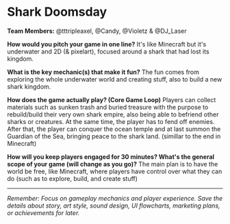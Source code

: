 # Shark Doomsday

**Team Members:** @tttripleaxel, @Candy, @Violetz & @DJ_Laser

**How would you pitch your game in one line?**
It's like Minecraft but it's underwater and 2D (& pixelart), focused around a shark that had lost its kingdom.

**What is the key mechanic(s) that make it fun?**
The fun comes from exploring the whole underwater world and creating stuff, also to build a new shark kingdom.

**How does the game actually play? (Core Game Loop)**
Players can collect materials such as sunken trash and buried treasure with the purpose to rebuild/build their very own shark empire, also being able to befriend other sharks or creatures. At the same time, the player has to fend off enemies. After that, the player can conquer the ocean temple and at last summon the Guardian of the Sea, bringing peace to the shark land. (simillar to the end in Minecraft)

**How will you keep players engaged for 30 minutes? What's the general scope of your game (will change as you go)?**
The main plan is to have the world be free, like Minecraft, where players have control over what they can do (such as to explore, build, and create stuff)

---
*Remember: Focus on gameplay mechanics and player experience. Save the details about story, art style, sound design, UI flowcharts, marketing plans, or achievements for later.*
